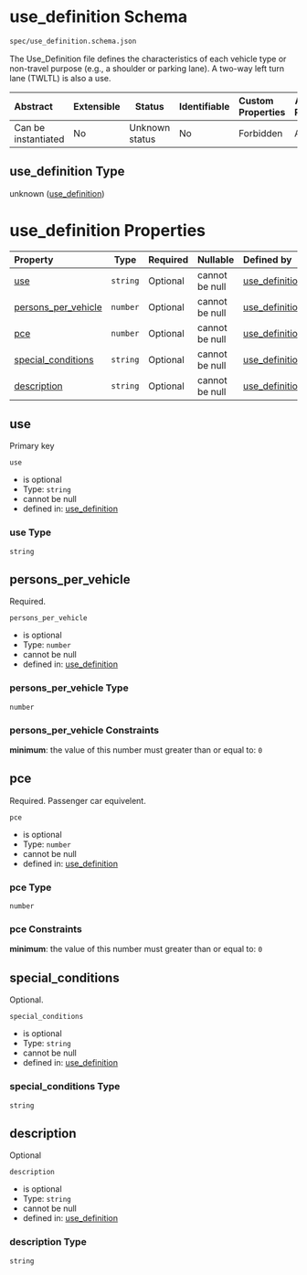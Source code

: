 # use_definition Schema

```txt
spec/use_definition.schema.json
```

The Use_Definition file defines the characteristics of each vehicle type or non-travel purpose (e.g., a shoulder or parking lane). A two-way left turn lane (TWLTL) is also a use.


| Abstract            | Extensible | Status         | Identifiable | Custom Properties | Additional Properties | Access Restrictions | Defined In                                                                                |
| :------------------ | ---------- | -------------- | ------------ | :---------------- | --------------------- | ------------------- | ----------------------------------------------------------------------------------------- |
| Can be instantiated | No         | Unknown status | No           | Forbidden         | Allowed               | none                | [use_definition.schema.json](../../out/use_definition.schema.json "open original schema") |

## use_definition Type

unknown ([use_definition](use_definition.md))

# use_definition Properties

| Property                                    | Type     | Required | Nullable       | Defined by                                                                                                                           |
| :------------------------------------------ | -------- | -------- | -------------- | :----------------------------------------------------------------------------------------------------------------------------------- |
| [use](#use)                                 | `string` | Optional | cannot be null | [use_definition](use_definition-properties-use.md "spec/use_definition.schema.json#/properties/use")                                 |
| [persons_per_vehicle](#persons_per_vehicle) | `number` | Optional | cannot be null | [use_definition](use_definition-properties-persons_per_vehicle.md "spec/use_definition.schema.json#/properties/persons_per_vehicle") |
| [pce](#pce)                                 | `number` | Optional | cannot be null | [use_definition](use_definition-properties-pce.md "spec/use_definition.schema.json#/properties/pce")                                 |
| [special_conditions](#special_conditions)   | `string` | Optional | cannot be null | [use_definition](use_definition-properties-special_conditions.md "spec/use_definition.schema.json#/properties/special_conditions")   |
| [description](#description)                 | `string` | Optional | cannot be null | [use_definition](use_definition-properties-description.md "spec/use_definition.schema.json#/properties/description")                 |

## use

Primary key


`use`

-   is optional
-   Type: `string`
-   cannot be null
-   defined in: [use_definition](use_definition-properties-use.md "spec/use_definition.schema.json#/properties/use")

### use Type

`string`

## persons_per_vehicle

Required.


`persons_per_vehicle`

-   is optional
-   Type: `number`
-   cannot be null
-   defined in: [use_definition](use_definition-properties-persons_per_vehicle.md "spec/use_definition.schema.json#/properties/persons_per_vehicle")

### persons_per_vehicle Type

`number`

### persons_per_vehicle Constraints

**minimum**: the value of this number must greater than or equal to: `0`

## pce

Required. Passenger car equivelent.


`pce`

-   is optional
-   Type: `number`
-   cannot be null
-   defined in: [use_definition](use_definition-properties-pce.md "spec/use_definition.schema.json#/properties/pce")

### pce Type

`number`

### pce Constraints

**minimum**: the value of this number must greater than or equal to: `0`

## special_conditions

Optional.


`special_conditions`

-   is optional
-   Type: `string`
-   cannot be null
-   defined in: [use_definition](use_definition-properties-special_conditions.md "spec/use_definition.schema.json#/properties/special_conditions")

### special_conditions Type

`string`

## description

Optional 


`description`

-   is optional
-   Type: `string`
-   cannot be null
-   defined in: [use_definition](use_definition-properties-description.md "spec/use_definition.schema.json#/properties/description")

### description Type

`string`
